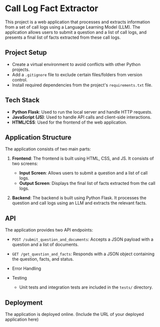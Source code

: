 # Call Log Fact Extractor

This project is a web application that processes and extracts information from a set of call logs using a Language Learning Model (LLM). The application allows users to submit a question and a list of call logs, and presents a final list of facts extracted from these call logs.

## Project Setup

- Create a virtual environment to avoid conflicts with other Python projects.
- Add a `.gitignore` file to exclude certain files/folders from version control.
- Install required dependencies from the project's `requirements.txt` file.

## Tech Stack

- **Python Flask**: Used to run the local server and handle HTTP requests.
- **JavaScript (JS)**: Used to handle API calls and client-side interactions.
- **HTML/CSS**: Used for the frontend of the web application.

## Application Structure

The application consists of two main parts:

1. **Frontend**: The frontend is built using HTML, CSS, and JS. It consists of two screens:
    - **Input Screen**: Allows users to submit a question and a list of call logs.
    - **Output Screen**: Displays the final list of facts extracted from the call logs.

2. **Backend**: The backend is built using Python Flask. It processes the question and call logs using an LLM and extracts the relevant facts.

## API

The application provides two API endpoints:

- `POST /submit_question_and_documents`: Accepts a JSON payload with a question and a list of documents.
- `GET /get_question_and_facts`: Responds with a JSON object containing the question, facts, and status.

- Error Handling
- Testing
    - Unit tests and integration tests are included in the `tests/` directory.

## Deployment

The application is deployed online. (Include the URL of your deployed application here)


